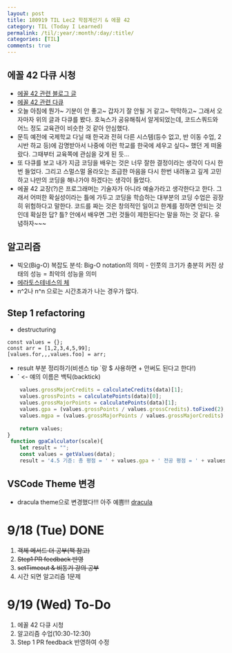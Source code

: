 ```yaml
---
layout: post
title: 180919 TIL Lec2 학점계산기 & 에꼴 42
category: TIL (Today I Learned)
permalink: /til/:year/:month/:day/:title/
categories: [TIL]
comments: true
---
```


## 에꼴 42 다큐 시청 
- [에꼴 42 관련 블로그 글](https://codesquad-members.slack.com/archives/C74H525U4/p1537195609000100)
- [에꼴 42 관련 다큐](https://www.youtube.com/watch?v=fkaAk-GIxLY)
- 오늘 아침에 뭔가~ 기분이 안 좋고~ 갑자기 잘 안될 거 같고~ 막막하고~ 그래서 오자마자 위의 글과 다큐를 봤다. 호눅스가 공유해줘서 알게되었는데, 코드스쿼드와 어느 정도 교육관이 비슷한 것 같아 안심했다. 
- 문득 예전에 국제학교 다닐 때 한국과 전혀 다른 시스템(등수 없고, 반 이동 수업, 2시반 하교 등)에 감명받아서 나중에 이런 학교를 한국에 세우고 싶다~ 했던 게 떠올랐다. 그때부터 교육쪽에 관심을 갖게 된 듯... 
- 또 다큐를 보고 내가 지금 코딩을 배우는 것은 너무 잘한 결정이라는 생각이 다시 한번 들었다. 그리고 스멀스멀 올라오는 조급한 마음을 다시 한번 내려놓고 깊게 고민하고 나만의 코딩을 해나가야 하겠다는 생각이 들었다. 
- 에꼴 42 교장(?)은 프로그래머는 기술자가 아니라 예술가라고 생각한다고 한다. 그래서 어떠한 확실성이라는 틀에 가두고 코딩을 학습하는 대부분의 코딩 수업은 굉장히 위험하다고 말한다. 코드를 짜는 것은 창의적인 일이고 한계를 정하면 안되는 것인데 확실한 답? 틀? 안에서 배우면 그런 것들이 제한된다는 말을 하는 것 같다. 유념하자~~~ 


## 알고리즘
- 빅오(Big-O) 복잡도 분석: Big-O notation의 의미 - 인풋의 크기가 충분히 커진 상태의 성능 = 최악의 성능을 의미
- [에라토스테네스의 체](https://namu.wiki/w/%EC%97%90%EB%9D%BC%ED%86%A0%EC%8A%A4%ED%85%8C%EB%84%A4%EC%8A%A4%EC%9D%98%20%EC%B2%B4)
- n^2나 n^n 으로는 시간초과가 나는 경우가 많다. 

## Step 1 refactoring 
- destructuring
```text
const values = {};
const arr = [1,2,3,4,5,99];
[values.for,,,values.foo] = arr;
```

- result 부분 정리하기(비센스 tip `랑 $ 사용하면 + 안써도 된다고 한다!)
- ` <- 얘의 이름은 백틱(backtick) 
```javascript
    values.grossMajorCredits = calculateCredits(data)[1];
    values.grossPoints = calculatePoints(data)[0];
    values.grossMajorPoints = calculatePoints(data)[1];
    values.gpa = (values.grossPoints / values.grossCredits).toFixed(2);
    values.mgpa = (values.grossMajorPoints / values.grossMajorCredits).toFixed(2);
  
    return values;
}
 function gpaCalculator(scale){
    let result = "";
    const values = getValues(data);
    result = '4.5 기준: 총 평점 = ' + values.gpa + ' 전공 평점 = ' + values.mgpa + '\n' +
```
 

## VSCode Theme 변경
- dracula theme으로 변경했다!!! 아주 예쁨!!! 
[dracula](https://draculatheme.com/visual-studio-code/)


# 9/18 (Tue) DONE
1. ~~객체 메서드 더 공부(책 참고)~~
2. ~~Step1 PR feedback 반영~~
3. ~~setTimeout & 비동기 강의 공부~~
4. 시간 되면 알고리즘 1문제 

# 9/19 (Wed) To-Do
1. 에꼴 42 다큐 시청
2. 알고리즘 수업(10:30-12:30) 
3. Step 1 PR feedback 반영하여 수정
